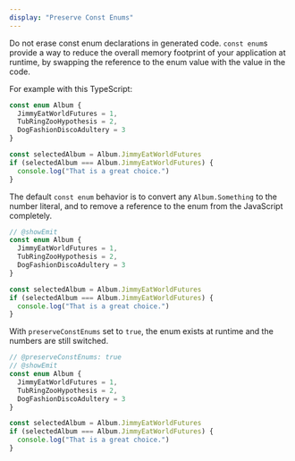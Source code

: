 ```yaml
---
display: "Preserve Const Enums"
---
```


Do not erase const enum declarations in generated code. `const enum`s provide a way to reduce the overall memory footprint
of your application at runtime, by swapping the reference to the enum value with the value in the code. 

For example with this TypeScript:

```ts twoslash
const enum Album {
  JimmyEatWorldFutures = 1,
  TubRingZooHypothesis = 2,
  DogFashionDiscoAdultery = 3
}

const selectedAlbum = Album.JimmyEatWorldFutures
if (selectedAlbum === Album.JimmyEatWorldFutures) {
  console.log("That is a great choice.")
}
```

The default `const enum` behavior is to convert any `Album.Something` to the number literal, and to remove a reference
to the enum from the JavaScript completely.

```ts twoslash
// @showEmit
const enum Album {
  JimmyEatWorldFutures = 1,
  TubRingZooHypothesis = 2,
  DogFashionDiscoAdultery = 3
}

const selectedAlbum = Album.JimmyEatWorldFutures
if (selectedAlbum === Album.JimmyEatWorldFutures) {
  console.log("That is a great choice.")
}
```

With `preserveConstEnums` set to `true`, the enum exists at runtime and the numbers are still switched.

```ts twoslash
// @preserveConstEnums: true
// @showEmit
const enum Album {
  JimmyEatWorldFutures = 1,
  TubRingZooHypothesis = 2,
  DogFashionDiscoAdultery = 3
}

const selectedAlbum = Album.JimmyEatWorldFutures
if (selectedAlbum === Album.JimmyEatWorldFutures) {
  console.log("That is a great choice.")
}
```
